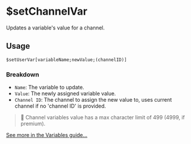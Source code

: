 # $setChannelVar
Updates a variable's value for a channel.

## Usage
```
$setUserVar[variableName;newValue;(channelID)]
```

### Breakdown
- `Name`: The variable to update.
- `Value`: The newly assigned variable value.
- `Channel ID`: The channel to assign the new value to, uses current channel if no 'channel ID' is provided.

> 📌 Channel variables value has a max character limit of 499 (4999, if premium).

[See more in the Variables guide...](https://nilpointer-software.github.io/bdfd-wiki/guides/variables.html)
